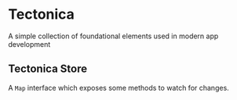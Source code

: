 # Tectonica
A simple collection of foundational elements used in modern app development



## Tectonica Store
A `Map` interface which exposes some methods to watch for changes.